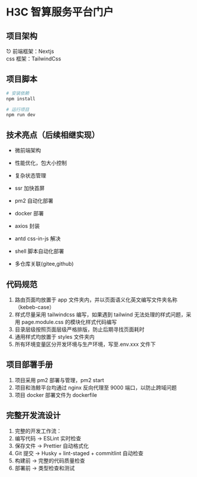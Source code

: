 # **H3C 智算服务平台门户**

## 项目架构

⎋ 前端框架：Nextjs  
css 框架：TailwindCss

## 项目脚本

```bash
# 安装依赖
npm install

# 运行项目
npm run dev
```

## 技术亮点（后续相继实现）

- 微前端架构
- 性能优化，包大小控制
- 复杂状态管理
- ssr 加快首屏

- pm2 自动化部署
- docker 部署
- axios 封装
- antd css-in-js 解决
- shell 脚本自动化部署
- 多仓库关联(gitee,github)

## 代码规范

1. 路由页面均放置于 app 文件夹内，并以页面语义化英文编写文件夹名称（kebeb-case）
2. 样式尽量采用 tailwindcss 编写，如果遇到 tailwind 无法处理的样式问题，采用 page.module.css 的模块化样式代码编写
3. 目录层级按照页面层级严格排版，防止后期寻找页面耗时
4. 通用样式均放置于 styles 文件夹内
5. 所有环境变量区分开发环境与生产环境，写至.env.xxx 文件下

## 项目部署手册

1. 项目采用 pm2 部署与管理，pm2 start
2. 项目和浩鲸平台均通过 nginx 反向代理至 9000 端口，以防止跨域问题
3. 项目 docker 部署文件为 dockerfile

## 完整开发流设计

1. 完整的开发工作流：
2. 编写代码 → ESLint 实时检查
3. 保存文件 → Prettier 自动格式化
4. Git 提交 → Husky + lint-staged + commitlint 自动检查
5. 构建前 → 完整的代码质量检查
6. 部署前 → 类型检查和测试
